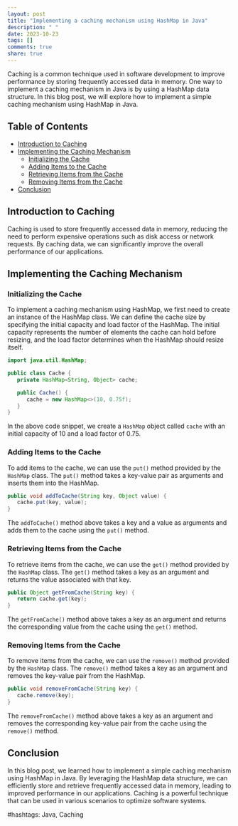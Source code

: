 ```yaml
---
layout: post
title: "Implementing a caching mechanism using HashMap in Java"
description: " "
date: 2023-10-23
tags: []
comments: true
share: true
---
```


Caching is a common technique used in software development to improve performance by storing frequently accessed data in memory. One way to implement a caching mechanism in Java is by using a HashMap data structure. In this blog post, we will explore how to implement a simple caching mechanism using HashMap in Java.

## Table of Contents
- [Introduction to Caching](#introduction-to-caching)
- [Implementing the Caching Mechanism](#implementing-the-caching-mechanism)
  - [Initializing the Cache](#initializing-the-cache)
  - [Adding Items to the Cache](#adding-items-to-the-cache)
  - [Retrieving Items from the Cache](#retrieving-items-from-the-cache)
  - [Removing Items from the Cache](#removing-items-from-the-cache)
- [Conclusion](#conclusion)

## Introduction to Caching

Caching is used to store frequently accessed data in memory, reducing the need to perform expensive operations such as disk access or network requests. By caching data, we can significantly improve the overall performance of our applications.

## Implementing the Caching Mechanism

### Initializing the Cache

To implement a caching mechanism using HashMap, we first need to create an instance of the HashMap class. We can define the cache size by specifying the initial capacity and load factor of the HashMap. The initial capacity represents the number of elements the cache can hold before resizing, and the load factor determines when the HashMap should resize itself.

```java
import java.util.HashMap;

public class Cache {
   private HashMap<String, Object> cache;

   public Cache() {
      cache = new HashMap<>(10, 0.75f);
   }
}
```

In the above code snippet, we create a `HashMap` object called `cache` with an initial capacity of 10 and a load factor of 0.75.

### Adding Items to the Cache

To add items to the cache, we can use the `put()` method provided by the `HashMap` class. The `put()` method takes a key-value pair as arguments and inserts them into the HashMap.

```java
public void addToCache(String key, Object value) {
   cache.put(key, value);
}
```

The `addToCache()` method above takes a key and a value as arguments and adds them to the cache using the `put()` method.

### Retrieving Items from the Cache

To retrieve items from the cache, we can use the `get()` method provided by the `HashMap` class. The `get()` method takes a key as an argument and returns the value associated with that key.

```java
public Object getFromCache(String key) {
   return cache.get(key);
}
```

The `getFromCache()` method above takes a key as an argument and returns the corresponding value from the cache using the `get()` method.

### Removing Items from the Cache

To remove items from the cache, we can use the `remove()` method provided by the `HashMap` class. The `remove()` method takes a key as an argument and removes the key-value pair from the HashMap.

```java
public void removeFromCache(String key) {
   cache.remove(key);
}
```

The `removeFromCache()` method above takes a key as an argument and removes the corresponding key-value pair from the cache using the `remove()` method.

## Conclusion

In this blog post, we learned how to implement a simple caching mechanism using HashMap in Java. By leveraging the HashMap data structure, we can efficiently store and retrieve frequently accessed data in memory, leading to improved performance in our applications. Caching is a powerful technique that can be used in various scenarios to optimize software systems.

#hashtags: Java, Caching